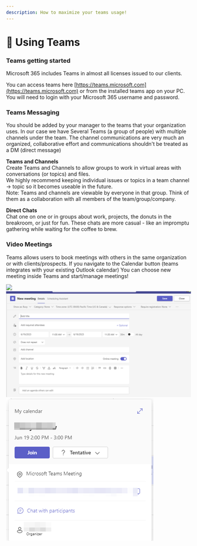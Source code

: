 ```yaml
---
description: How to maximize your teams usage!
---
```


# 📅 Using Teams

### Teams getting started

Microsoft 365 includes Teams in almost all licenses issued to our clients. &#x20;

You can access teams here [https://teams.microsoft.com](https://teams.microsoft.com) or from the installed teams app on your PC. You will need to login with your Microsoft 365 username and password.&#x20;

### Teams Messaging

You should be added by your manager to the teams that your organization uses. In our case we have Several Teams (a group of people) with multiple channels under the team. The channel communications are very much an organized, collaborative effort and communications shouldn't be treated as a DM (direct message)&#x20;

**Teams and Channels**\
Create Teams and Channels to allow groups to work in virtual areas with conversations (or topics) and files.\
We highly recommend keeping individual issues or topics in a team channel -> topic so it becomes useable in the future. \
Note: Teams and channels are viewable by everyone in that group. Think of them as a collaboration with all members of the team/group/company.

**Direct Chats**\
Chat one on one or in groups about work, projects, the donuts in the breakroom, or just for fun. These chats are more casual - like an impromptu gathering while waiting for the coffee to brew.

### Video Meetings

Teams allows users to book meetings with others in the same organization or with clients/prospects. If you navigate to the Calendar button (teams integrates with your existing Outlook calendar) You can choose new meeting inside Teams and start/manage meetings!

![](<../../../.gitbook/assets/image (14) (1).png>)![](<../../../.gitbook/assets/image (2) (1) (1) (1) (1) (1) (1) (1) (1) (1) (1).png>)![](<../../../.gitbook/assets/image (9).png>)
